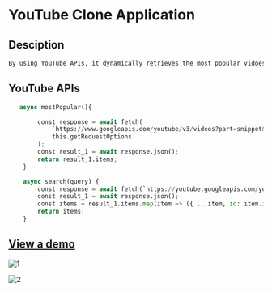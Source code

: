 # YouTube Clone Application

## Desciption

```python
By using YouTube APIs, it dynamically retrieves the most popular vidoes and functions to search videos.
```

## YouTube APIs

```python
   async mostPopular(){

        const response = await fetch(
            `https://www.googleapis.com/youtube/v3/videos?part=snippet&chart=mostPopular&maxResults=25&key=${this.key}`,
            this.getRequestOptions
        );
        const result_1 = await response.json();
        return result_1.items;
    }

    async search(query) {
        const response = await fetch(`https://youtube.googleapis.com/youtube/v3/search?part=snippet&maxresults=25&q=${query}&type=video&key=${this.key}`, this.getRequestOptions);
        const result_1 = await response.json();
        const items = result_1.items.map(item => ({ ...item, id: item.id.videoId }));
        return items;
    }
```

## [View a demo](https://alsdn9342.github.io/YouTube_Project/)

![1](https://user-images.githubusercontent.com/65743649/117616837-9f494a00-b1a6-11eb-9824-12bada5c2119.JPG)

![2](https://user-images.githubusercontent.com/65743649/117617631-c9e7d280-b1a7-11eb-9424-26d1e5828086.JPG)
